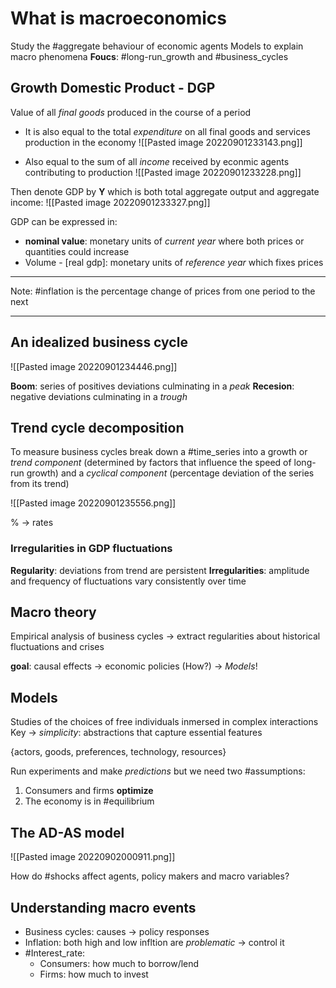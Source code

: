 # What is macroeconomics
Study the #aggregate behaviour of economic agents
Models to explain macro phenomena
**Foucs**: #long-run_growth and #business_cycles

## Growth Domestic Product - DGP
Value of all *final goods* produced in the course of a period
- It is also equal to the total *expenditure* on all final goods and services production in the economy
	![[Pasted image 20220901233143.png]]

- Also equal to the sum of all *income* received by econmic agents contributing to production
![[Pasted image 20220901233228.png]]

Then denote GDP by **Y** which is both total aggregate output and aggregate income:
![[Pasted image 20220901233327.png]]

GDP can be expressed in:
- **nominal value**: monetary units of *current year* where both prices or quantities could increase
- Volume - [real gdp]: monetary units of *reference year* which fixes prices

---
Note: #inflation is the percentage change of prices from one period to the next

---
## An idealized business cycle
![[Pasted image 20220901234446.png]]

**Boom**: series of positives deviations culminating in a *peak*
**Recesion**: negative deviations culminating in a *trough*

## Trend cycle decomposition
To measure business cycles break down a #time_series into a growth or *trend component* (determined by factors that influence the speed of long-run growth) and a *cyclical component* (percentage deviation of the series from its trend)

![[Pasted image 20220901235556.png]]

% $\rightarrow$ rates

### Irregularities in GDP fluctuations
**Regularity**: deviations from trend are persistent
**Irregularities**: amplitude and frequency of fluctuations vary consistently over time

## Macro theory
Empirical analysis of business cycles $\rightarrow$ extract regularities about historical fluctuations and crises

**goal**: causal effects $\rightarrow$ economic policies (How?) $\rightarrow$ *Models*!

## Models
Studies of the choices of free individuals inmersed in complex interactions
Key $\rightarrow$ *simplicity*: abstractions that capture essential features

{actors, goods, preferences, technology, resources}

Run experiments and make *predictions* but we need two #assumptions:
1. Consumers and firms **optimize** 
2. The economy is in #equilibrium

## The AD-AS model
![[Pasted image 20220902000911.png]]

How do #shocks affect agents, policy makers and macro variables?
## Understanding macro events
- Business cycles: causes $\rightarrow$ policy responses
- Inflation: both high and low infltion are *problematic* $\rightarrow$ control it
- #Interest_rate:
	- Consumers: how much to borrow/lend
	- Firms: how much to invest